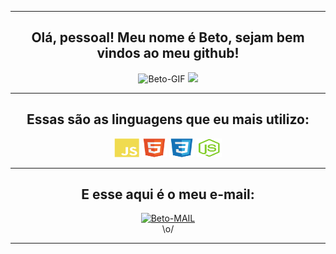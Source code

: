 <hr>
<h2 align=center>Olá, pessoal! Meu nome é Beto, sejam bem vindos ao meu github!</h2>
<div align=center>
  <img height="180em" src="https://cdn.discordapp.com/attachments/801998263103651860/877601242971521064/gif-github.gif" alt="Beto-GIF">
  <img height="180em" src="https://github-readme-stats.vercel.app/api?username=nanpluz&show_icons=true&theme=dark&include_all_commits=true&count_private=true">
</div>
<hr>
<h2 align=center>Essas são as linguagens que eu mais utilizo: </h2>
<div align=center>
  <img alt="Beto-JS" height="30" width="40" src="https://raw.githubusercontent.com/devicons/devicon/master/icons/javascript/javascript-plain.svg">
  <img alt="Beto-HTML" height="30" width="40" src="https://raw.githubusercontent.com/devicons/devicon/master/icons/html5/html5-original.svg">
  <img alt="Beto-CSS" height="30" width="40" src="https://raw.githubusercontent.com/devicons/devicon/master/icons/css3/css3-original.svg">
  <img alt="Beto-CSS" height="30" width="40" src="https://raw.githubusercontent.com/devicons/devicon/master/icons/nodejs/nodejs-original.svg">
</div>
<hr>
<h2 align=center>E esse aqui é o meu e-mail: </h2>
<div align=center><a href="mailto:nanpluz@gmail.com"><img alt="Beto-MAIL" height="40" width="40" src="https://img.icons8.com/color/48/000000/gmail--v1.png"></a></div>
<div align=center>\o/</div>
<hr>
